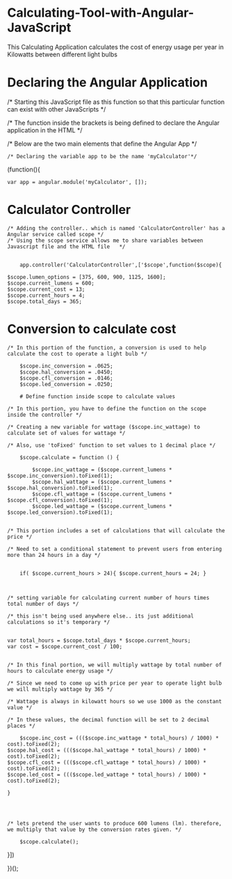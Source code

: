 # Calculating-Tool-with-Angular-JavaScript
This Calculating Application calculates the cost of energy usage per year in Kilowatts between different light bulbs 

# Declaring the Angular Application

/* Starting this JavaScript file as this function so that this particular function can exist with other JavaScripts */

/* The function inside the brackets is being defined to declare the Angular application in the HTML */

/* Below are the two main elements that define the Angular App */

	/* Declaring the variable app to be the name 'myCalculator'*/

(function(){
	
  
	
   	var app = angular.module('myCalculator', []);
	
  
  # Calculator Controller
  
	/* Adding the controller.. which is named 'CalculatorController' has a Angular service called scope */
	/* Using the scope service allows me to share variables between Javascript file and the HTML file	*/
	
  
	 	app.controller('CalculatorController',['$scope',function($scope){

 	$scope.lumen_options = [375, 600, 900, 1125, 1600];
 	$scope.current_lumens = 600;
 	$scope.current_cost = 13;
 	$scope.current_hours = 4;
 	$scope.total_days = 365;

# Conversion to calculate cost

	/* In this portion of the function, a conversion is used to help calculate the cost to operate a light bulb */
		
		$scope.inc_conversion = .0625;
		$scope.hal_conversion = .0450;
		$scope.cfl_conversion = .0146;
		$scope.led_conversion = .0250;
		
		# Define function inside scope to calculate values
    
	/* In this portion, you have to define the function on the scope inside the controller */
	
	/* Creating a new variable for wattage ($scope.inc_wattage) to calculate set of values for wattage */	
	
	/* Also, use 'toFixed' function to set values to 1 decimal place */
	
		$scope.calculate = function () {
 			
 			$scope.inc_wattage = ($scope.current_lumens * $scope.inc_conversion).toFixed(1); 
 			$scope.hal_wattage = ($scope.current_lumens * $scope.hal_conversion).toFixed(1);
 			$scope.cfl_wattage = ($scope.current_lumens * $scope.cfl_conversion).toFixed(1);
 			$scope.led_wattage = ($scope.current_lumens * $scope.led_conversion).toFixed(1);

		
	/* This portion includes a set of calculations that will calculate the price */
	
	/* Need to set a conditional statement to prevent users from entering more than 24 hours in a day */	
		
		
 		if( $scope.current_hours > 24){ $scope.current_hours = 24; }


		
	/* setting variable for calculating current number of hours times total number of days */
	
	/* this isn't being used anywhere else.. its just additional calculations so it's temporary */
	

 	var total_hours = $scope.total_days * $scope.current_hours;
 	var cost = $scope.current_cost / 100;

		
	/* In this final portion, we will multiply wattage by total number of hours to calculate energy usage */
	
	/* Since we need to come up with price per year to operate light bulb we will multiply wattage by 365 */
	
	/* Wattage is always in kilowatt hours so we use 1000 as the constant value */
	
	/* In these values, the decimal function will be set to 2 decimal places */
	
	 	$scope.inc_cost = ((($scope.inc_wattage * total_hours) / 1000) * cost).toFixed(2);
 	$scope.hal_cost = ((($scope.hal_wattage * total_hours) / 1000) * cost).toFixed(2);
 	$scope.cfl_cost = ((($scope.cfl_wattage * total_hours) / 1000) * cost).toFixed(2);
 	$scope.led_cost = ((($scope.led_wattage * total_hours) / 1000) * cost).toFixed(2);	

 	}

	
	
		
	/* lets pretend the user wants to produce 600 lumens (lm). therefore, we multiply that value by the conversion rates given. */
	
		$scope.calculate();

}])


})();

	

